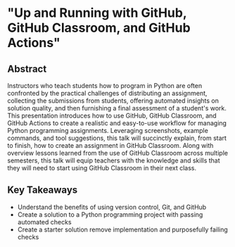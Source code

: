 # "Up and Running with GitHub, GitHub Classroom, and GitHub Actions"

## Abstract

Instructors who teach students how to program in Python are often confronted by
the practical challenges of distributing an assignment, collecting the
submissions from students, offering automated insights on solution quality, and
then furnishing a final assessment of a student's work. This presentation
introduces how to use GitHub, GitHub Classroom, and GitHub Actions to create a
realistic and easy-to-use workflow for managing Python programming assignments.
Leveraging screenshots, example commands, and tool suggestions, this talk will
succinctly explain, from start to finish, how to create an assignment in GitHub
Classroom. Along with overview lessons learned from the use of GitHub Classroom
across multiple semesters, this talk will equip teachers with the knowledge and
skills that they will need to start using GitHub Classroom in their next class.

## Key Takeaways

- Understand the benefits of using version control, Git, and GitHub
- Create a solution to a Python programming project with passing automated checks
- Create a starter solution remove implementation and purposefully failing checks
